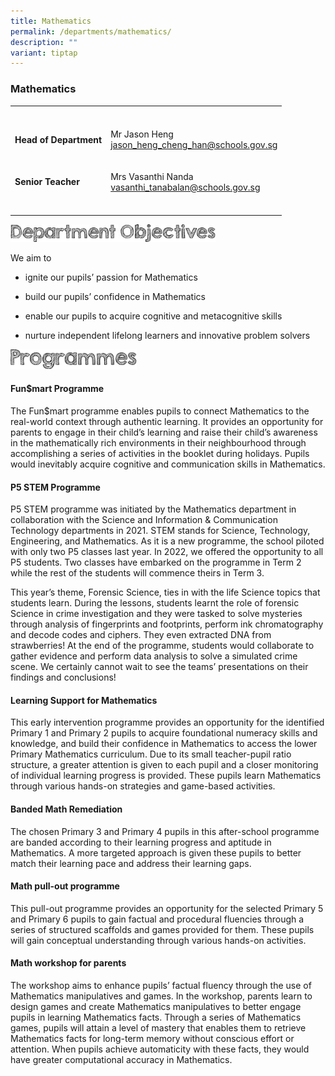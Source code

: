 ```yaml
---
title: Mathematics
permalink: /departments/mathematics/
description: ""
variant: tiptap
---
```

<h3><strong>Mathematics</strong></h3>
<table style="minWidth: 50px">
<colgroup>
<col>
<col>
</colgroup>
<tbody>
<tr>
<th rowspan="1" colspan="1">
<p></p>
</th>
<th rowspan="1" colspan="1">
<p></p>
</th>
</tr>
<tr>
<td rowspan="1" colspan="1">
<p><strong>Head of Department</strong>
</p>
</td>
<td rowspan="1" colspan="1">
<p>Mr Jason Heng
<br><a href="mailto:jason_heng_cheng_han@schools.gov.sg" rel="noopener noreferrer nofollow" target="_blank">jason_heng_cheng_han@schools.gov.sg</a>
</p>
</td>
</tr>
<tr>
<td rowspan="1" colspan="1">
<p><strong>Senior Teacher</strong>
</p>
</td>
<td rowspan="1" colspan="1">
<p>Mrs Vasanthi Nanda
<br><a href="mailto:vasanthi_tanabalan@schools.gov.sg" rel="noopener noreferrer nofollow" target="_blank">vasanthi_tanabalan@schools.gov.sg</a>
</p>
</td>
</tr>
<tr>
<td rowspan="1" colspan="1">
<p></p>
</td>
<td rowspan="1" colspan="1">
<p></p>
</td>
</tr>
</tbody>
</table>
<div class="isomer-image-wrapper">
<img style="width:65%" height="auto" width="100%" src="/images/department%20objectives.jpg">
</div>
<p>We aim to</p>
<ul>
<li>
<p>ignite our pupils’ passion for Mathematics</p>
</li>
<li>
<p>build our pupils’ confidence in Mathematics</p>
</li>
<li>
<p>enable our pupils to acquire cognitive and metacognitive skills</p>
</li>
<li>
<p>nurture independent lifelong learners and innovative problem solvers</p>
</li>
</ul>
<div class="isomer-image-wrapper">
<img style="width:40%" height="auto" width="100%" src="/images/programmes.png">
</div>
<h4>Fun$mart Programme</h4>
<p>The Fun$mart programme enables pupils to connect Mathematics to the real-world
context through authentic learning. It provides an opportunity for parents
to engage in their child’s learning and raise their child’s awareness in
the mathematically rich environments in their neighbourhood through accomplishing
a series of activities in the booklet during holidays. Pupils would inevitably
acquire cognitive and communication skills in Mathematics.</p>
<h4>P5 STEM Programme</h4>
<p>P5 STEM programme was initiated by the Mathematics department in collaboration
with the Science and Information &amp; Communication Technology departments
in 2021. STEM stands for Science, Technology, Engineering, and Mathematics.
As it is a new programme, the school piloted with only two P5 classes last
year. In 2022, we offered the opportunity to all P5 students. Two classes
have embarked on the programme in Term 2 while the rest of the students
will commence theirs in Term 3.</p>
<p>This year’s theme, Forensic Science, ties in with the life Science topics
that students learn. During the lessons, students learnt the role of forensic
Science in crime investigation and they were tasked to solve mysteries
through analysis of fingerprints and footprints, perform ink chromatography
and decode codes and ciphers. They even extracted DNA from strawberries!
At the end of the programme, students would collaborate to gather evidence
and perform data analysis to solve a simulated crime scene. We certainly
cannot wait to see the teams’ presentations on their findings and conclusions!</p>
<h4>Learning Support for Mathematics</h4>
<p>This early intervention programme provides an opportunity for the identified
Primary 1 and Primary 2 pupils to acquire foundational numeracy skills
and knowledge, and build their confidence in Mathematics to access the
lower Primary Mathematics curriculum. Due to its small teacher-pupil ratio
structure, a greater attention is given to each pupil and a closer monitoring
of individual learning progress is provided. These pupils learn Mathematics
through various hands-on strategies and game-based activities.</p>
<h4>Banded Math Remediation</h4>
<p>The chosen Primary 3 and Primary 4 pupils in this after-school programme
are banded according to their learning progress and aptitude in Mathematics.
A more targeted approach is given these pupils to better match their learning
pace and address their learning gaps.</p>
<h4>Math pull-out programme</h4>
<p>This pull-out programme provides an opportunity for the selected Primary
5 and Primary 6 pupils to gain factual and procedural fluencies through
a series of structured scaffolds and games provided for them. These pupils
will gain conceptual understanding through various hands-on activities.</p>
<h4>Math workshop for parents</h4>
<p>The workshop aims to enhance pupils’ factual fluency through the use of
Mathematics manipulatives and games. In the workshop, parents learn to
design games and create Mathematics manipulatives to better engage pupils
in learning Mathematics facts. Through a series of Mathematics games, pupils
will attain a level of mastery that enables them to retrieve Mathematics
facts for long-term memory without conscious effort or attention. When
pupils achieve automaticity with these facts, they would have greater computational
accuracy in Mathematics.</p>
<p>
<br>
</p>
<p></p>